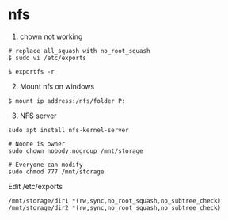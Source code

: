 # nfs

1. chown not working

```
# replace all_squash with no_root_squash
$ sudo vi /etc/exports

$ exportfs -r

```

2. Mount nfs on windows

```
$ mount ip_address:/nfs/folder P:
```

3. NFS server

```
sudo apt install nfs-kernel-server

# Noone is owner
sudo chown nobody:nogroup /mnt/storage

# Everyone can modify
sudo chmod 777 /mnt/storage
```

Edit /etc/exports

```
/mnt/storage/dir1 *(rw,sync,no_root_squash,no_subtree_check)
/mnt/storage/dir2 *(rw,sync,no_root_squash,no_subtree_check)
```
